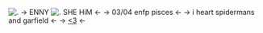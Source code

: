 ![.](https://media.discordapp.net/attachments/1096639589852123136/1187775016914407434/IMG_6662.jpg?ex=65981caf&is=6585a7af&hm=d4d6e0bb2b5e0f7fa70556eec97a600411491dd4a01cb9498db62ac872f50234&)
-> ENNY ![.](https://gifcity.carrd.co/assets/images/gallery05/fac72146.gif?v=7421cb56) SHE  HiM <-
->  03/04 enfp pisces <-
-> i heart spidermans and garfield <-
-> [<3](https://rentry.org/jellyfishfield) <-